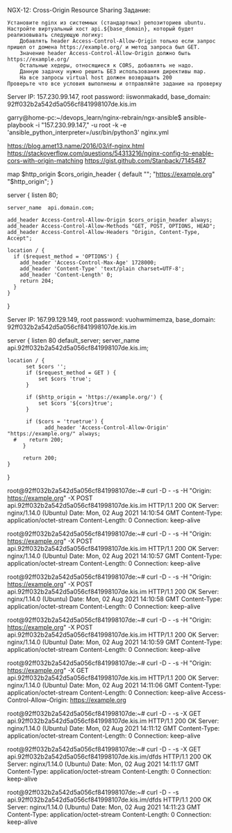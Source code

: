 NGX-12: Cross-Origin Resource Sharing
Задание:

    Установите nginx из системных (стандартных) репозиториев ubuntu.
    Настройте виртуальный хост api.${base_domain}, который будет реализовывать следующую логику:
        Добавлять header Access-Control-Allow-Origin только если запрос пришел от домена https://example.org/ и метод запроса был GET.
        Значение header Access-Control-Allow-Origin должно быть https://example.org/
        Остальные хедеры, относящиеся к CORS, добавлять не надо.
        Данную задачку нужно решить БЕЗ использования директивы map.
        На все запросы virtual host должен возвращать 200
    Проверьте что все условия выполнены и отправляйте задание на проверку

Server IP: 157.230.99.147, root password: iiswonmakadd, base_domain: 92ff032b2a542d5a056cf841998107de.kis.im


garry@home-pc:~/devops_learn/nginx-rebrain/ngx-ansible$ ansible-playbook -i "157.230.99.147," -u root -k  -e 'ansible_python_interpreter=/usr/bin/python3' nginx.yml



https://blog.amet13.name/2016/03/if-nginx.html
https://stackoverflow.com/questions/54313216/nginx-config-to-enable-cors-with-origin-matching
https://gist.github.com/Stanback/7145487


map $http_origin $cors_origin_header {
    default "";
    "https://example.org" "$http_origin";
}

server {
    listen 80;

	server_name  api.domain.com;

    add_header Access-Control-Allow-Origin $cors_origin_header always;
    add_header Access-Control-Allow-Methods "GET, POST, OPTIONS, HEAD";
    add_header Access-Control-Allow-Headers "Origin, Content-Type, Accept";

    location / {
      if ($request_method = 'OPTIONS') {
        add_header 'Access-Control-Max-Age' 1728000;
        add_header 'Content-Type' 'text/plain charset=UTF-8';
        add_header 'Content-Length' 0;
        return 204;
      }
    }
}





Server IP: 167.99.129.149, root password: vuohwmimemza, base_domain: 92ff032b2a542d5a056cf841998107de.kis.im

server {
  listen 80 default_server;
  server_name  api.92ff032b2a542d5a056cf841998107de.kis.im;

    location / {
          set $cors '';
          if ($request_method = GET ) {
              set $cors 'true';
          }

          if ($http_origin = 'https://example.org/') {
              set $cors '${cors}true';
          }

          if ($cors = 'truetrue') {
                add_header 'Access-Control-Allow-Origin' "https://example.org/" always;
      #    return 200;
         }  

         return 200; 
    }
}





root@92ff032b2a542d5a056cf841998107de:~# curl -D - -s -H "Origin: https://example.org" -X POST  api.92ff032b2a542d5a056cf841998107de.kis.im
HTTP/1.1 200 OK
Server: nginx/1.14.0 (Ubuntu)
Date: Mon, 02 Aug 2021 14:10:54 GMT
Content-Type: application/octet-stream
Content-Length: 0
Connection: keep-alive

root@92ff032b2a542d5a056cf841998107de:~# curl -D - -s -H "Origin: https://example.org" -X POST  api.92ff032b2a542d5a056cf841998107de.kis.im
HTTP/1.1 200 OK
Server: nginx/1.14.0 (Ubuntu)
Date: Mon, 02 Aug 2021 14:10:57 GMT
Content-Type: application/octet-stream
Content-Length: 0
Connection: keep-alive

root@92ff032b2a542d5a056cf841998107de:~# curl -D - -s -H "Origin: https://example.org" -X POST  api.92ff032b2a542d5a056cf841998107de.kis.im
HTTP/1.1 200 OK
Server: nginx/1.14.0 (Ubuntu)
Date: Mon, 02 Aug 2021 14:10:58 GMT
Content-Type: application/octet-stream
Content-Length: 0
Connection: keep-alive

root@92ff032b2a542d5a056cf841998107de:~# curl -D - -s -H "Origin: https://example.org" -X POST  api.92ff032b2a542d5a056cf841998107de.kis.im
HTTP/1.1 200 OK
Server: nginx/1.14.0 (Ubuntu)
Date: Mon, 02 Aug 2021 14:10:59 GMT
Content-Type: application/octet-stream
Content-Length: 0
Connection: keep-alive

root@92ff032b2a542d5a056cf841998107de:~# curl -D - -s -H "Origin: https://example.org" -X GET  api.92ff032b2a542d5a056cf841998107de.kis.im
HTTP/1.1 200 OK
Server: nginx/1.14.0 (Ubuntu)
Date: Mon, 02 Aug 2021 14:11:06 GMT
Content-Type: application/octet-stream
Content-Length: 0
Connection: keep-alive
Access-Control-Allow-Origin: https://example.org

root@92ff032b2a542d5a056cf841998107de:~# curl -D - -s  -X GET  api.92ff032b2a542d5a056cf841998107de.kis.im
HTTP/1.1 200 OK
Server: nginx/1.14.0 (Ubuntu)
Date: Mon, 02 Aug 2021 14:11:12 GMT
Content-Type: application/octet-stream
Content-Length: 0
Connection: keep-alive

root@92ff032b2a542d5a056cf841998107de:~# curl -D - -s  -X GET  api.92ff032b2a542d5a056cf841998107de.kis.im/dfds
HTTP/1.1 200 OK
Server: nginx/1.14.0 (Ubuntu)
Date: Mon, 02 Aug 2021 14:11:17 GMT
Content-Type: application/octet-stream
Content-Length: 0
Connection: keep-alive

root@92ff032b2a542d5a056cf841998107de:~# curl -D - -s   api.92ff032b2a542d5a056cf841998107de.kis.im/dfds
HTTP/1.1 200 OK
Server: nginx/1.14.0 (Ubuntu)
Date: Mon, 02 Aug 2021 14:11:23 GMT
Content-Type: application/octet-stream
Content-Length: 0
Connection: keep-alive


